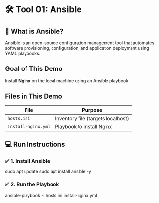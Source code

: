 # 🛠 Tool 01: Ansible

## 📌 What is Ansible?
Ansible is an open-source configuration management tool that automates software provisioning, configuration, and application deployment using YAML playbooks.


## Goal of This Demo

Install **Nginx** on the local machine using an Ansible playbook.


## Files in This Demo

| File              | Purpose                            |
|-------------------|------------------------------------|
| `hosts.ini`       | Inventory file (targets localhost) |
| `install-nginx.yml` | Playbook to install Nginx         |


## 💻 Run Instructions

### ✅ 1. Install Ansible

sudo apt update
sudo apt install ansible -y

### ✅ 2. Run the Playbook
ansible-playbook -i hosts.ini install-nginx.yml


